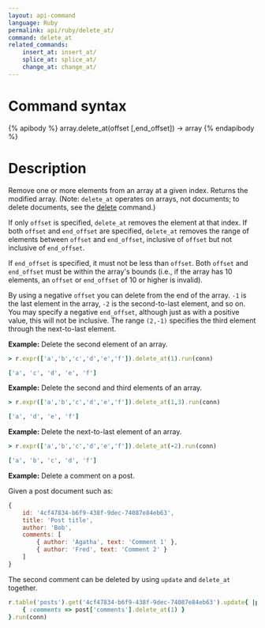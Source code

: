 ```yaml
---
layout: api-command
language: Ruby
permalink: api/ruby/delete_at/
command: delete_at
related_commands:
    insert_at: insert_at/
    splice_at: splice_at/
    change_at: change_at/
---
```



# Command syntax #

{% apibody %}
array.delete_at(offset [,end_offset]) &rarr; array
{% endapibody %}

# Description #

Remove one or more elements from an array at a given index. Returns the modified array. (Note: `delete_at` operates on arrays, not documents; to delete documents, see the [delete](/api/ruby/delete) command.)

If only `offset` is specified, `delete_at` removes the element at that index. If both `offset` and `end_offset` are specified, `delete_at` removes the range of elements between `offset` and `end_offset`, inclusive of `offset` but not inclusive of `end_offset`.

If `end_offset` is specified, it must not be less than `offset`. Both `offset` and `end_offset` must be within the array's bounds (i.e., if the array has 10 elements, an `offset` or `end_offset` of 10 or higher is invalid).

By using a negative `offset` you can delete from the end of the array. `-1` is the last element in the array, `-2` is the second-to-last element, and so on. You may specify a negative `end_offset`, although just as with a positive value, this will not be inclusive. The range `(2,-1)` specifies the third element through the next-to-last element.

__Example:__ Delete the second element of an array.

```rb
> r.expr(['a','b','c','d','e','f']).delete_at(1).run(conn)

['a', 'c', 'd', 'e', 'f']
```

__Example:__ Delete the second and third elements of an array.

```rb
> r.expr(['a','b','c','d','e','f']).delete_at(1,3).run(conn)

['a', 'd', 'e', 'f']
```

__Example:__ Delete the next-to-last element of an array.

```rb
> r.expr(['a','b','c','d','e','f']).delete_at(-2).run(conn)

['a', 'b', 'c', 'd', 'f']
```

__Example:__ Delete a comment on a post.

Given a post document such as:

```js
{
    id: '4cf47834-b6f9-438f-9dec-74087e84eb63',
    title: 'Post title',
    author: 'Bob',
    comments: [
        { author: 'Agatha', text: 'Comment 1' },
        { author: 'Fred', text: 'Comment 2' }
    ]
}
```

The second comment can be deleted by using `update` and `delete_at` together.

```rb
r.table('posts').get('4cf47834-b6f9-438f-9dec-74087e84eb63').update{ |post|
    { :comments => post['comments'].delete_at(1) }
}.run(conn)
```
